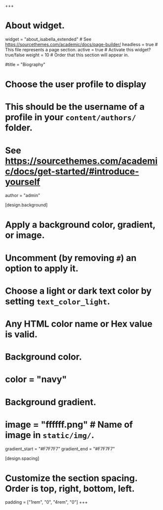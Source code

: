 +++
# About widget.
widget = "about_isabella_extended"  # See https://sourcethemes.com/academic/docs/page-builder/
headless = true  # This file represents a page section.
active = true  # Activate this widget? true/false
weight = 10  # Order that this section will appear in.

#title = "Biography"

# Choose the user profile to display
# This should be the username of a profile in your `content/authors/` folder.
# See https://sourcethemes.com/academic/docs/get-started/#introduce-yourself
author = "admin"

[design.background]
  # Apply a background color, gradient, or image.
  #   Uncomment (by removing `#`) an option to apply it.
  #   Choose a light or dark text color by setting `text_color_light`.
  #   Any HTML color name or Hex value is valid.

  # Background color.
  # color = "navy"

  # Background gradient.
  #  image = "ffffff.png"  # Name of image in `static/img/`.
  gradient_start = "#F7F7F7"
  gradient_end = "#F7F7F7"


[design.spacing]
  # Customize the section spacing. Order is top, right, bottom, left.
  padding = ["1rem", "0", "4rem", "0"]
+++
